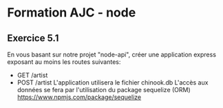 # Formation AJC - node
## Exercice 5.1

En vous basant sur notre projet "node-api", créer une application express
exposant au moins les routes suivantes:
- GET /artist
- POST /artist
L'application utilisera le fichier chinook.db
L'accès aux données se fera par l'utilisation du package sequelize (ORM)
https://www.npmjs.com/package/sequelize
